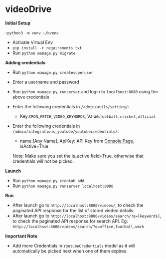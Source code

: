 # videoDrive

<b>Initial Setup</b>

 -`python3 -m venv ~/bvenv`
 - Activate Virtual Env
 - `pip install -r requirements.txt`
 - Run `python manage.py migrate`

<b>Adding credentials</b>

 - Run `python manage.py createsuperuser`
 - Enter a username and password
 - Run `python manage.py runserver` and login to `localhost:8080` using the above credentials
 - Enter the following credentials in `/admin/utils/setting/`:
    - Key:`CRON_FETCH_VIDEO_KEYWORDS`, Value:`football,cricket,official`
 - Enter the following credentials in `/admin/integrations_youtube/youtubecredentials/`:
    
    - name:[Any Name], ApiKey: API Key from <a href='https://console.developers.google.com/apis/credentials'>Console Page</a>, isActive=True
 
    Note: Make sure you set the is_active field=True, otherwise that credentials will not be picked.  


<b>Launch</b>

 - Run `python manage.py crontab add`
 - Run `python manage.py runserver localhost:8000`


<b>Run</b>

 - After launch go to `http://localhost:8000/videos/`, to check the paginated API response for the list of stored viedeo details.
 - After launch go to `http://localhost:8000/videos/search/?q=[keywords]`, to check the paginated API response for search API. Eg: `http://localhost:8000/videos/search/?q=office,football,work`


<b>Important Note</b>
 - Add more Credentials in `YoutubeCredentials` model as it will automatically be picked next when one of them expires.

